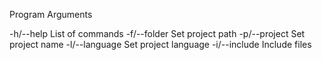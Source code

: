 Program Arguments

-h/--help       List of commands
-f/--folder     Set project path
-p/--project    Set project name
-l/--language   Set project language
-i/--include    Include files